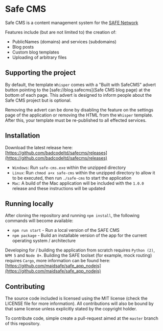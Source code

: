 # Safe CMS

Safe CMS is a content management system for the [SAFE Network](https://maidsafe.net/)

Features include (but are not limited to) the creation of:

* PublicNames (domains) and services (subdomains)
* Blog posts
* Custom blog templates
* Uploading of arbitrary files

## Supporting the project

By default, the template `Whisper` comes with a "Built with SafeCMS" advert button pointing to the [safe://blog.safecms](Safe CMS blog page) at the bottom of each page. This advert is designed to inform people about the Safe CMS project but is optional.

Removing the advert can be done by disabling the feature on the settings page of the application or removing the HTML from the `Whisper` template. After this, your template must be re-published to all effected services.

## Installation

Download the latest release here: [https://github.com/badcodeltd/safecms/releases](https://github.com/badcodeltd/safecms/releases)

* `Windows`: Run `safe-cms.exe` within the unzipped directory
* `Linux`: Run `chmod a+x safe-cms` within the unzipped directory to allow it to be executed, then run `./safe-cms` to start the application
* `Mac`: A build of the Mac application will be included with the `1.0.0` release and these instructions will be updated

## Running locally

After cloning the repository and running `npm install`, the following commands will become available:

* `npm run start` - Run a local version of the SAFE CMS
* `npm package` - Build an installable version of the app for the current operating system / architecture

Developing for / building the application from scratch requires `Python (2)`, `NPM 5` and `Node 8+`. Building the SAFE toolset (for example, mock routing) requires `Cargo`, more information can be found here: [https://github.com/maidsafe/safe_app_nodejs](https://github.com/maidsafe/safe_app_nodejs)

## Contributing

The source code included is licensed using the MIT license (check the LICENSE file for more information). All contributions will also be bound by that same license unless explicitly stated by the copyright holder.

To contribute code, simple create a pull-request aimed at the `master` branch of this repository.